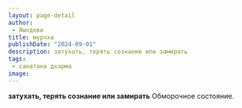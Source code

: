 ```yaml
---
layout: page-detail
author:
 - Яшодеви
title: мурчха
publishDate: "2024-09-01"
description: затухать, терять сознание или замирать
tags:
 - санатана дхарма
image: 
---
```


__затухать, терять сознание или замирать__
Обморочное состояние.

